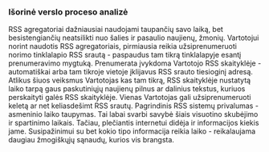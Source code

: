 ### Išorinė verslo proceso analizė

RSS agregatoriai dažniausiai naudojami taupančių savo laiką, bet 
besistengiančių neatsilikti nuo šalies ir pasaulio naujienų, žmonių.
Vartotojui norint naudotis RSS agregatoriais, pirmiausia
reikia užsiprenumeruoti norimo tinklalapio RSS srautą - paspaudus
tam tikrą tinklalapyje esantį prenumeravimo mygtuką. Prenumerata įvykdoma
Vartotojo RSS skaityklėje - automatiškai arba tam tikroje vietoje įklijavus RSS
srauto tiesioginį adresą. Atlikus šiuos veiksmus Vartotojas kas tam tikrą, RSS
skaityklėje nustatytą laiko tarpą gaus paskutiniųjų naujienų pilnus ar dalinius
tekstus, kuriuos perskaityti galės RSS skaityklėje. Vienas Vartotojas gali
užsiprenumeruoti keletą ar net keliasdešimt RSS srautų.
Pagrindinis RSS sistemų privalumas - asmeninio laiko taupymas. Tai labai svarbi 
savybė šiais visuotino skubėjimo ir spartinimo laikais. Tačiau, plečiantis 
internetui didėja ir informacijos kiekis jame. Susipažinimui su bet kokio tipo
informacija reikia laiko - reikalaujama daugiau žmogiškųjų sąnaudų, kurios vis
brangsta.
